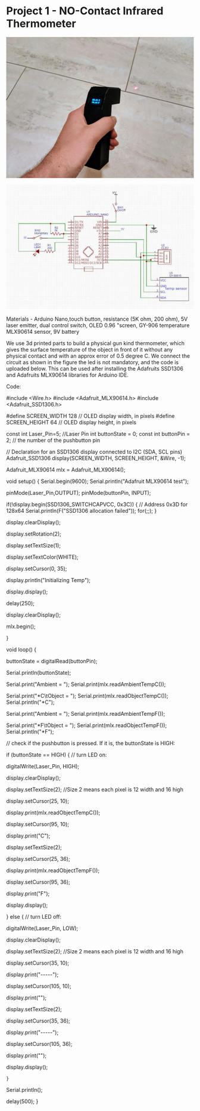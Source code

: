 # Project 1 - NO-Contact Infrared Thermometer
![thermometer](https://github.com/KJSashank/Task-1/blob/master/Project-1/Task%201.12.jpg)

![circuit](https://github.com/KJSashank/Task-1/blob/master/Project-1/task%201.11.jpg)

Materials - Arduino Nano,touch button, resistance (5K ohm, 200 ohm), 5V laser emitter, dual control switch, OLED 0.96 "screen, GY-906 temperature MLX90614 sensor, 9V battery

We use 3d printed parts to build a physical gun kind thermometer, which gives the surface temperature of the object in front of it without any physical contact and with an approx error of 0.5 degree C. We connect the circuit as shown in the figure the led is not mandatory, and the code is uploaded below. This can be used after installing the Adafruits SSD1306 and Adafruits MLX90614 libraries for Arduino IDE.

Code:

#include <Wire.h>
#include <Adafruit_MLX90614.h>
#include <Adafruit_SSD1306.h>

#define SCREEN_WIDTH 128 // OLED display width, in pixels
#define SCREEN_HEIGHT 64 // OLED display height, in pixels

const int Laser_Pin=5;  //Laser Pin
int buttonState = 0; 
const int buttonPin = 2;     // the number of the pushbutton pin

// Declaration for an SSD1306 display connected to I2C (SDA, SCL pins)
Adafruit_SSD1306 display(SCREEN_WIDTH, SCREEN_HEIGHT, &Wire, -1);

Adafruit_MLX90614 mlx = Adafruit_MLX90614();

void setup() {
  Serial.begin(9600);
  Serial.println("Adafruit MLX90614 test"); 
  
  pinMode(Laser_Pin,OUTPUT);
  pinMode(buttonPin, INPUT);
  
  if(!display.begin(SSD1306_SWITCHCAPVCC, 0x3C)) { // Address 0x3D for 128x64
    Serial.println(F("SSD1306 allocation failed"));
    for(;;);
  }
  

  display.clearDisplay();
  
  display.setRotation(2);
  
  display.setTextSize(1);
  
  display.setTextColor(WHITE);
  
  display.setCursor(0, 35);
  
  display.println("Initializing Temp");
  
  display.display();
  
  delay(250);
  
  display.clearDisplay();

  mlx.begin(); 
  
}

void loop() {

  buttonState = digitalRead(buttonPin);
  
  Serial.println(buttonState);
  
  Serial.print("Ambient = "); Serial.print(mlx.readAmbientTempC()); 
  
  Serial.print("*C\tObject = "); Serial.print(mlx.readObjectTempC()); Serial.println("*C");
  
  Serial.print("Ambient = "); Serial.print(mlx.readAmbientTempF()); 
  
  Serial.print("*F\tObject = "); Serial.print(mlx.readObjectTempF()); Serial.println("*F");
  
  // check if the pushbutton is pressed. If it is, the buttonState is HIGH:
  
  if (buttonState == HIGH) {
    // turn LED on:
  
  digitalWrite(Laser_Pin, HIGH);
  
  display.clearDisplay();
  
  display.setTextSize(2);  //Size 2 means each pixel is 12 width and 16 high
  
  display.setCursor(25, 10);
  
  display.print(mlx.readObjectTempC());
  
  display.setCursor(95, 10);
  
  display.print("C");
  
  display.setTextSize(2);
  
  display.setCursor(25, 36);
  
  display.print(mlx.readObjectTempF());
  
  display.setCursor(95, 36);
  
  display.print("F");
  
  display.display();
  
    
  } else {
    // turn LED off:
  
  digitalWrite(Laser_Pin, LOW);
  
  display.clearDisplay();
  
  display.setTextSize(2);  //Size 2 means each pixel is 12 width and 16 high
  
  display.setCursor(35, 10);
  
  display.print("-----");
  
  display.setCursor(105, 10);
  
  display.print("");
  
  display.setTextSize(2);
  
  display.setCursor(35, 36);
  
  display.print("-----");
  
  display.setCursor(105, 36);
  
  display.print("");
  
  display.display();
  
    }

  
 Serial.println();
 
 delay(500);
}


